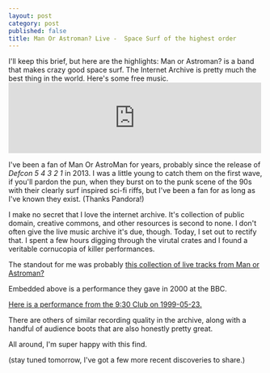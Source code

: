 ```yaml
---
layout: post
category: post
published: false
title: Man Or Astroman? Live -  Space Surf of the highest order
---
```

I'll keep this brief, but here are the highlights: Man or Astroman? is a band that makes crazy good space surf. The Internet Archive is pretty much the best thing in the world. Here's some free music. <iframe src="https://archive.org/embed/moam2000-11-01.flac16" width="500" height="140" frameborder="0" webkitallowfullscreen="true" mozallowfullscreen="true" allowfullscreen></iframe>


I've been a fan of Man Or AstroMan for years, probably since the release of _Defcon 5 4 3 2 1_ in 2013. I was a little young to catch them on the first wave, if you'll pardon the pun, when they burst on to the punk scene of the 90s with their clearly surf inspired sci-fi riffs, but I've been a fan for as long as I've known they exist. (Thanks Pandora!)

I make no secret that I love the internet archive. It's collection of public domain, creative commons, and other resources is second to none. I don't often give the live music archive it's due, though. Today, I set out to rectify that. I spent a few hours digging through the virutal crates and I found a veritable cornucopia of killer performances. 

The standout for me was probably [this collection of live tracks from Man or Astroman?](https://archive.org/details/ManOrAstroman)

Embedded above is a performance they gave in 2000 at the BBC. 

[Here is a performance from the 9:30 Club on 1999-05-23.](https://archive.org/details/moam1999-05-23.dc_acidjack)

There are others of similar recording quality in the archive, along with a handful of audience boots that are also honestly pretty great. 

All around, I'm super happy with this find. 

(stay tuned tomorrow, I've got a few more recent discoveries to share.) 